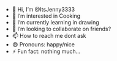 - 👋 Hi, I’m @ItsJenny3333
- 👀 I’m interested in Cooking
- 🌱 I’m currently learning in drawing
- 💞️ I’m looking to collaborate on friends?
- 📫 How to reach me dont ask
- 😄 Pronouns: happy/nice
- ⚡ Fun fact: nothing much...

<!---
ItsJenny3333/ItsJenny3333 is a ✨ special ✨ repository because its `README.md` (this file) appears on your GitHub profile.
You can click the Preview link to take a look at your changes.
--->
